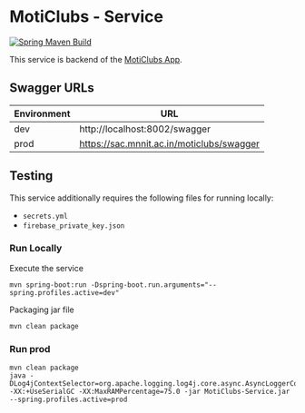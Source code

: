 # MotiClubs - Service

[![Spring Maven Build](https://github.com/CC-MNNIT/MotiClubs-Service/actions/workflows/maven.yml/badge.svg)](https://github.com/CC-MNNIT/MotiClubs-Service/actions/workflows/maven.yml)

This service is backend of the [MotiClubs App](https://github.com/CC-MNNIT/MotiClubs).

## Swagger URLs

| Environment | URL                                       |
|-------------|-------------------------------------------|
| dev         | http://localhost:8002/swagger             |
| prod        | https://sac.mnnit.ac.in/moticlubs/swagger |

## Testing

This service additionally requires the following files for running locally:

- `secrets.yml`
- `firebase_private_key.json`

### Run Locally

Execute the service

```shell
mvn spring-boot:run -Dspring-boot.run.arguments="--spring.profiles.active=dev"
```

Packaging jar file

```shell
mvn clean package
```

### Run prod

```shell
mvn clean package
java -DLog4jContextSelector=org.apache.logging.log4j.core.async.AsyncLoggerContextSelector -XX:+UseSerialGC -XX:MaxRAMPercentage=75.0 -jar MotiClubs-Service.jar --spring.profiles.active=prod
```
